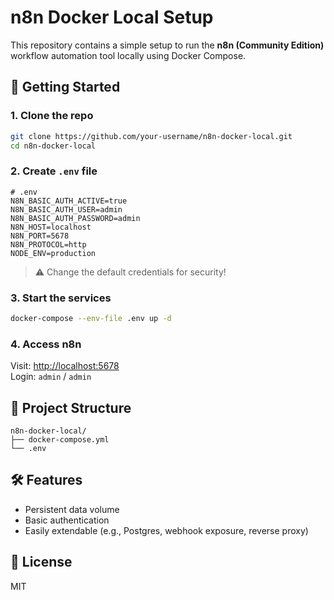 # n8n Docker Local Setup

This repository contains a simple setup to run the **n8n (Community Edition)** workflow automation tool locally using Docker Compose.

## 🚀 Getting Started

### 1. Clone the repo

```bash
git clone https://github.com/your-username/n8n-docker-local.git
cd n8n-docker-local
```

### 2. Create `.env` file

```env
# .env
N8N_BASIC_AUTH_ACTIVE=true
N8N_BASIC_AUTH_USER=admin
N8N_BASIC_AUTH_PASSWORD=admin
N8N_HOST=localhost
N8N_PORT=5678
N8N_PROTOCOL=http
NODE_ENV=production
```

> ⚠️ Change the default credentials for security!

### 3. Start the services

```bash
docker-compose --env-file .env up -d
```

### 4. Access n8n

Visit: [http://localhost:5678](http://localhost:5678)  
Login: `admin` / `admin`

## 📁 Project Structure

```
n8n-docker-local/
├── docker-compose.yml
└── .env
```

## 🛠 Features

- Persistent data volume
- Basic authentication
- Easily extendable (e.g., Postgres, webhook exposure, reverse proxy)

## 📄 License

MIT